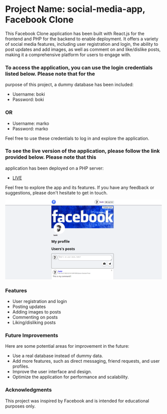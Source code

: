 # Project Name:  social-media-app, Facebook Clone


This Facebook Clone application has been built with React.js for the frontend and PHP for the backend to 
enable deployment. It offers a variety of social media features, including user registration and login, 
the ability to post updates and add images, as well as comment on and like/dislike posts, making it a 
comprehensive platform for users to engage with.

### To access the application, you can use the login credentials listed below. Please note that for the 
purpose of this project, a dummy database has been included:

- Username: boki
- Password: boki
### OR
- Username: marko
- Password: marko

Feel free to use these credentials to log in and explore the application.

### To see the live version of the application, please follow the link provided below. Please note that this 
application has been deployed on a PHP server:

- [LIVE](http://socialapp.bojangolic.com/) 

Feel free to explore the app and its features. If you have any feedback or suggestions, please don't hesitate to get in touch.

![facebook-clone](https://github.com/bokigolic/portfolio/blob/main/public/images/1.png)

### Features
- User registration and login
- Posting updates
- Adding images to posts
- Commenting on posts
- Liking/disliking posts


### Future Improvements
Here are some potential areas for improvement in the future:

- Use a real database instead of dummy data.
- Add more features, such as direct messaging, friend requests, and user profiles.
- Improve the user interface and design.
- Optimize the application for performance and scalability.


### Acknowledgments
This project was inspired by Facebook and is intended for educational purposes only.





